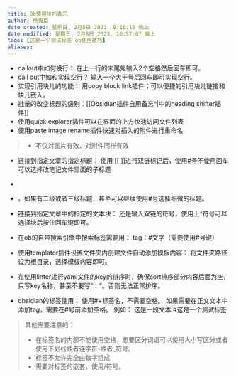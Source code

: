 ```yaml
---
title: Ob使用技巧备忘
author: 杨翼臣
date created: 星期日, 2月5日 2023, 9:16:19 晚上
date modified: 星期三, 2月8日 2023, 10:57:07 晚上
tags: [这是一个测试标签 ob使用技巧]
aliases: 
---
```


- callout中如何换行：
	在上一行的末尾处输入2个空格然后回车即可。
- call out中如和实现空行？
	输入一个大于号后回车即可实现空行。
- 实现引用块儿的功能：
	用copy block link插件；可以便捷的引用块儿链接和块儿嵌入。
- 批量的改变标题的级别：[[Obsidian插件自用备忘^|中的heading shifter插件]]
- 使用quick explorer插件可以在界面的上方快速访问文件列表
- 使用paste image rename插件快速对插入的附件进行重命名
> - 不仅对图片有效，对附件同样有效
- 链接到指定文章的指定标题：
	使用 [[ ]]进行双链标记后，使用#号不使用回车可以选择改笔记文件里面的子标题
- 
- 。如果有二级或者三级标题，甚至可以继续使用#号选择细微的标题。
- 链接到指定文章中的指定的文本块：
	还是输入双链的符号，使用上^符号可以选择块后按住回车键即可。
- 在ob的自带搜索引擎中搜索标签需要用：
	tag：#文字（需要使用#号键）

- 使用templator插件设置文件夹内创建文件自动添加模板内容：
将文件夹路径设为根目录，选择模板内容即可。

- 在使用linter进行yaml文件的key的排序时，确保sort排序部分内容后面为空，只写key名称，甚至不要写“：”。否则无法正常排序。

- obsidian的标签使用：
使用#+标签名，不需要空格。
如果需要在正文文本中添加tag，需要在#号前添加空格。
例如：
这是一段文本 #这是一个测试标签 

> 其他需要注意的：
> 	- 在标签名的内部不能使用空格，想要区分词语可以使用大小写区分或者使用下划线或者连字符-或者_符号。
> 	- 标签不允许完全由数字组成
> 	-  需要对标签的嵌套，使用/符号。
> 	
